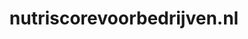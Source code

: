 ---
layout: post
title: "nutriscorevoorbedrijven.nl"
internal_url: "/dutchgov/nutriscorevoorbedrijven.nl.html"
subdomains_count: 4
all_subdomains_count: 4
urls_count: 4
ssl_rank: 0
http_rank: 70
url_link: /data/nutriscorevoorbedrijven.nl/urls.txt
all_subdomains_link: /data/nutriscorevoorbedrijven.nl/all_subdomains.txt
subdomains_link: /data/nutriscorevoorbedrijven.nl/subdomains.txt
categories: dutchgov
---